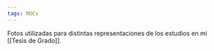 ```yaml
---
tags: MOCs
---
```

Fotos utilizadas para distintas representaciones de los estudios en mi [[Tesis de Grado]].